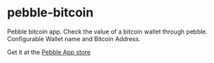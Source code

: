 # pebble-bitcoin
Pebble bitcoin app.
Check the value of a bitcoin wallet through pebble. 
Configurable Wallet name and Bitcoin Address.

Get it at the [Pebble App store](https://apps.getpebble.com/en_US/application/583057898c7fff4a6900002e?query=bitcoin&section=watchapps)
